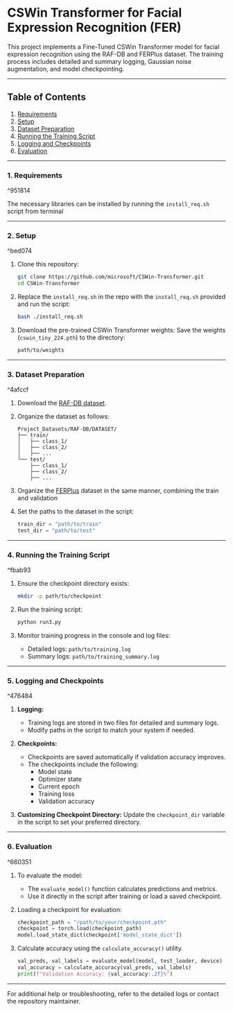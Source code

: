 # CSWin Transformer for Facial Expression Recognition (FER)

This project implements a Fine-Tuned CSWin Transformer model for facial expression recognition using the RAF-DB and FERPlus dataset. The training process includes detailed and summary logging, Gaussian noise augmentation, and model checkpointing.

---

## Table of Contents

1. [Requirements](#^951814)
2. [Setup](README#^bed074)
3. [Dataset Preparation](#^4afccf)
4. [Running the Training Script](#^fbab93)
5. [Logging and Checkpoints](README#^476484)
6. [Evaluation](#^660351)

---

### 1. Requirements

^951814

The necessary libraries can be installed by running the `install_req.sh` script from terminal

---

### 2. Setup

^bed074

1. Clone this repository:
    
    ```bash
    git clone https://github.com/microsoft/CSWin-Transformer.git
    cd CSWin-Transformer
    ```
    
2. Replace the `install_req.sh` in the repo with the `install_req.sh` provided and run the script:
    
    ```bash
    bash ./install_req.sh
    ```
    
3. Download the pre-trained CSWin Transformer weights: Save the weights (`cswin_tiny_224.pth`) to the directory:
    
    ```bash
    path/to/weights
    ```
    

---

### 3. Dataset Preparation

^4afccf

1. Download the [RAF-DB dataset](https://www.kaggle.com/datasets/shuvoalok/raf-db-dataset).
    
2. Organize the dataset as follows:
    
    ```plaintext
    Project_Datasets/RAF-DB/DATASET/
    ├── train/
    │   ├── class_1/
    │   ├── class_2/
    │   ├── ...
    └── test/
        ├── class_1/
        ├── class_2/
        ├── ...
    ```
    
3. Organize the [FERPlus](https://gts.ai/dataset-download/ferplus-dataset/) dataset in the same manner, combining the train and validation

4. Set the paths to the dataset in the script:
    
    ```python
    train_dir = "path/to/train"
    test_dir = "path/to/test"
    ```
    

---

### 4. Running the Training Script

^fbab93

1. Ensure the checkpoint directory exists:
    
    ```bash
    mkdir -p path/to/checkpoint
    ```
    
2. Run the training script:
    
    ```bash
    python run3.py
    ```
    
3. Monitor training progress in the console and log files:
    
    - Detailed logs: `path/to/training.log`
    - Summary logs: `path/to/training_summary.log`

---

### 5. Logging and Checkpoints

^476484

1. **Logging:**
    
    - Training logs are stored in two files for detailed and summary logs.
    - Modify paths in the script to match your system if needed.
2. **Checkpoints:**
    
    - Checkpoints are saved automatically if validation accuracy improves.
    - The checkpoints include the following:
        - Model state
        - Optimizer state
        - Current epoch
        - Training loss
        - Validation accuracy
3. **Customizing Checkpoint Directory:** Update the `checkpoint_dir` variable in the script to set your preferred directory.
    

---

### 6. Evaluation

^660351

1. To evaluate the model:
    
    - The `evaluate_model()` function calculates predictions and metrics.
    - Use it directly in the script after training or load a saved checkpoint.
2. Loading a checkpoint for evaluation:
    
    ```python
    checkpoint_path = "/path/to/your/checkpoint.pth"
    checkpoint = torch.load(checkpoint_path)
    model.load_state_dict(checkpoint['model_state_dict'])
    ```
    
3. Calculate accuracy using the `calculate_accuracy()` utility.
    
    ```python
    val_preds, val_labels = evaluate_model(model, test_loader, device)
    val_accuracy = calculate_accuracy(val_preds, val_labels)
    print(f"Validation Accuracy: {val_accuracy:.2f}%")
    ```
    

---

For additional help or troubleshooting, refer to the detailed logs or contact the repository maintainer.